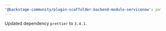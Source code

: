 ```yaml
---
'@backstage-community/plugin-scaffolder-backend-module-servicenow': patch
---
```


Updated dependency `prettier` to `3.4.1`.
